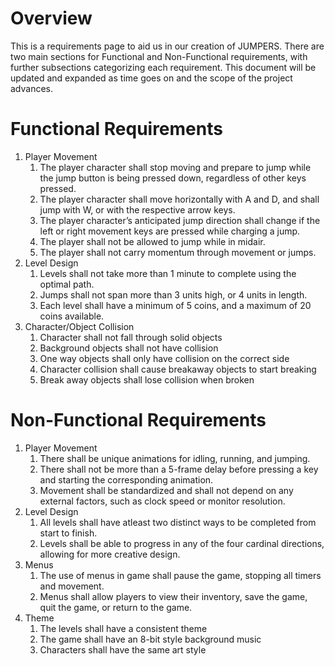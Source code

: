 # Overview

This is a requirements page to aid us in our creation of JUMPERS. There are two main sections for Functional and Non-Functional requirements, with further subsections categorizing each requirement. This document will be updated and expanded as time goes on and the scope of the project advances.

# Functional Requirements
1. Player Movement
    1. The player character shall stop moving and prepare to jump while the jump button is being pressed down, regardless of other keys pressed.
    2. The player character shall move horizontally with A and D, and shall jump with W, or with the respective arrow keys.
    3. The player character’s anticipated jump direction shall change if the left or right movement keys are pressed while charging a jump.
    4. The player shall not be allowed to jump while in midair.
    5. The player shall not carry momentum through movement or jumps.
2. Level Design
    1. Levels shall not take more than 1 minute to complete using the optimal path.
    2. Jumps shall not span more than 3 units high, or 4 units in length.
    3. Each level shall have a minimum of 5 coins, and a maximum of 20 coins available.
3. Character/Object Collision
    1. Character shall not fall through solid objects
    2. Background objects shall not have collision
    3. One way objects shall only have collision on the correct side
    4. Character collision shall cause breakaway objects to start breaking
    5. Break away objects shall lose collision when broken

# Non-Functional Requirements
1. Player Movement
    1. There shall be unique animations for idling, running, and jumping.
    2. There shall not be more than a 5-frame delay before pressing a key and starting the corresponding animation.
    3. Movement shall be standardized and shall not depend on any external factors, such as clock speed or monitor resolution.
2. Level Design
    1. All levels shall have atleast two distinct ways to be completed from start to finish.
    4. Levels shall be able to progress in any of the four cardinal directions, allowing for more creative design.
3. Menus
    1. The use of menus in game shall pause the game, stopping all timers and movement.
    2. Menus shall allow players to view their inventory, save the game, quit the game, or return to the game.
4. Theme
    1. The levels shall have a consistent theme
    2. The game shall have an 8-bit style background music
    3. Characters shall have the same art style

